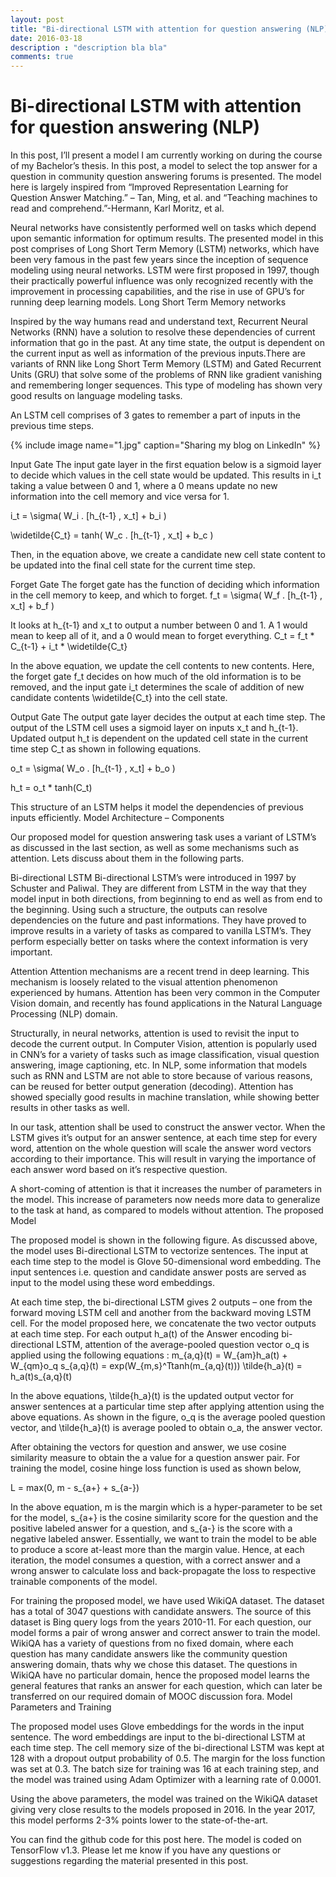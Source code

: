 ```yaml
---
layout: post
title: "Bi-directional LSTM with attention for question answering (NLP)"
date: 2016-03-18
description : "description bla bla"
comments: true
---
```


# Bi-directional LSTM with attention for question answering (NLP)

In this post, I’ll present a model I am currently working on during the course of my Bachelor’s thesis. In this post, a model to select the top answer for a question in community question answering forums is presented. The model here is largely inspired from “Improved Representation Learning for Question Answer Matching.” – Tan, Ming, et al.  and “Teaching machines to read and comprehend.”-Hermann, Karl Moritz, et al.

Neural networks have consistently performed well on tasks which depend upon semantic information for optimum results. The presented model in this post comprises of Long Short Term Memory (LSTM) networks, which have been very famous in the past few years since the inception of sequence modeling using neural networks. LSTM were first proposed in 1997, though their practically powerful influence was only recognized recently with the improvement in processing capabilities, and the rise in use of GPU’s for running deep learning models.
Long Short Term Memory networks

Inspired by the way humans read and understand text, Recurrent Neural Networks (RNN) have a solution to resolve these dependencies of current information that go in the past. At any time state, the output is dependent on the current input as well as information of the previous inputs.There are variants of RNN like Long Short Term Memory (LSTM) and Gated Recurrent Units (GRU) that solve some of the problems of RNN like gradient vanishing and remembering longer sequences. This type of modeling has shown very good results on language modeling tasks.

An LSTM cell comprises of 3 gates to remember a part of inputs in the previous time steps.

{% include image name="1.jpg" caption="Sharing my blog on LinkedIn" %}

Input Gate
The input gate layer in the first equation below is a sigmoid layer to decide which values in the cell state would be updated. This results in i_t taking a value between 0 and 1, where a 0 means update no new information into the cell memory and vice versa for 1.

i_t = \sigma( W_i . [h_{t-1} , x_t] + b_i )

\widetilde{C_t} = tanh( W_c . [h_{t-1} , x_t] + b_c )

Then, in the equation above, we create a candidate new cell state content to be updated into the final cell state for the current time step.

Forget Gate
The forget gate has the function of deciding which information in the cell memory to keep, and which to forget.
f_t = \sigma( W_f . [h_{t-1} , x_t] + b_f )

It looks at h_{t-1} and x_t to output a number between 0 and 1. A 1 would mean to keep all of it, and a 0 would mean to forget everything.
C_t = f_t * C_{t-1} + i_t * \widetilde{C_t}

In the above equation, we update the cell contents to new contents. Here, the forget gate f_t decides on how much of the old information is to be removed, and the input gate i_t determines the scale of addition of new candidate contents \widetilde{C_t} into the cell state.

Output Gate
The output gate layer decides the output at each time step. The output of the LSTM cell uses a sigmoid layer on inputs x_t and h_{t-1}. Updated output h_t is dependent on the updated cell state in the current time step C_t as shown in following equations.

o_t = \sigma( W_o . [h_{t-1} , x_t] + b_o )

h_t = o_t * tanh(C_t)

This structure of an LSTM helps it model the dependencies of previous inputs efficiently.
Model Architecture – Components

Our proposed model for question answering task uses a variant of LSTM’s as discussed in the last section, as well as some mechanisms such as attention. Lets discuss about them in the following parts.

Bi-directional LSTM
Bi-directional LSTM’s were introduced in 1997 by Schuster and Paliwal. They are different from LSTM in the way that they model input in both directions, from beginning to end as well as from end to the beginning. Using such a structure, the outputs can resolve dependencies on the future and past informations. They have proved to improve results in a variety of tasks as compared to vanilla LSTM’s. They perform especially better on tasks where the context information is very important.

Attention
Attention mechanisms are a recent trend in deep learning. This mechanism is loosely related to the visual attention phenomenon experienced by humans. Attention has been very common in the Computer Vision domain, and recently has found applications in the Natural Language Processing (NLP) domain.

Structurally, in neural networks, attention is used to revisit the input to decode the current output. In Computer Vision, attention is popularly used in CNN’s for a variety of tasks such as image classification, visual question answering, image captioning, etc. In NLP, some information that models such as RNN and LSTM are not able to store because of various reasons, can be reused for better output generation (decoding). Attention has showed specially good results in machine translation, while showing better results in other tasks as well.

In our task, attention shall be used to construct the answer vector. When the LSTM gives it’s output for an answer sentence, at each time step for every word, attention on the whole question will scale the answer word vectors according to their importance. This will result in varying the importance of each answer word based on it’s respective question.

A short-coming of attention is that it increases the number of parameters in the model. This increase of parameters now needs more data to generalize to the task at hand, as compared to models without attention.
The proposed Model

The proposed model is shown in the following figure. As discussed above, the model uses Bi-directional LSTM to vectorize sentences. The input at each time step to the model is Glove 50-dimensional word embedding. The input sentences i.e. question and candidate answer posts are served as input to the model using these word embeddings.



At each time step, the bi-directional LSTM gives 2 outputs – one from the forward moving LSTM cell and another from the backward moving LSTM cell. For the model proposed here, we concatenate the two vector outputs at each time step. For each output h_a(t) of the Answer encoding bi-directional LSTM, attention of the average-pooled question vector o_q is applied using the following equations :
m_{a,q}(t) = W_{am}h_a(t) + W_{qm}o_q
s_{a,q}(t) = exp(W_{m,s}^Ttanh(m_{a,q}(t)))
\tilde{h_a}(t) = h_a(t)s_{a,q}(t)

In the above equations, \tilde{h_a}(t) is the updated output vector for answer sentences at a particular time step after applying attention using the above equations. As shown in the figure, o_q is the average pooled question vector, and \tilde{h_a}(t) is average pooled to obtain o_a, the answer vector.

After obtaining the vectors for question and answer, we use cosine similarity measure to obtain the a value for a question answer pair. For training the model, cosine hinge loss function is used as shown below,

L = max(0, m - s_{a+} + s_{a-})

In the above equation, m is the margin which is a hyper-parameter to be set for the model, s_{a+} is the cosine similarity score for the question and the positive labeled answer for a question, and s_{a-} is the score with a negative labeled answer. Essentially, we want to train the model to be able to produce a score at-least more than the margin value. Hence, at each iteration, the model consumes a question, with a correct answer and a wrong answer to calculate loss and back-propagate the loss to respective trainable components of the model.



For training the proposed model, we have used WikiQA dataset. The dataset has a total of 3047 questions with candidate answers. The source of this dataset is Bing query logs from the years 2010-11. For each question, our model forms a pair of wrong answer and correct answer to train the model. WikiQA has a variety of questions from no fixed domain, where each question has many candidate answers like the community question answering domain, thats why we chose this dataset. The questions in WikiQA have no particular domain, hence the proposed model learns the general features that ranks an answer for each question, which can later be transferred on our required domain of MOOC discussion fora.
Model Parameters and Training

The proposed model uses Glove embeddings for the words in the input sentence. The word embeddings are input to the bi-directional LSTM at each time step. The cell memory size of the bi-directional LSTM was kept at 128 with a dropout output probability of 0.5. The margin for the loss function was set at 0.3. The batch size for training was 16 at each training step, and the model was trained using Adam Optimizer  with a learning rate of 0.0001.

Using the above parameters, the model was trained on the WikiQA dataset giving very close results to the models proposed in 2016. In the year 2017, this model performs 2-3% points lower to the state-of-the-art.

You can find the github code for this post here. The model is coded on TensorFlow v1.3. Please let me know if you have any questions or suggestions regarding the material presented in this post.